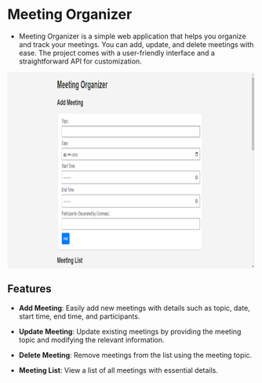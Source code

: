 # Meeting Organizer

- Meeting Organizer is a simple web application that helps you organize and track your meetings. You can add, update, and delete meetings with ease. The project comes with a user-friendly interface and a straightforward API for customization.

<img align="center" src = "https://github.com/engineerbekir/Meeting-Organizer/blob/master/MeetingOrganizer.png" width = "820" height ="400"/>

## Features

- **Add Meeting**: Easily add new meetings with details such as topic, date, start time, end time, and participants.

- **Update Meeting**: Update existing meetings by providing the meeting topic and modifying the relevant information.

- **Delete Meeting**: Remove meetings from the list using the meeting topic.

- **Meeting List**: View a list of all meetings with essential details.


